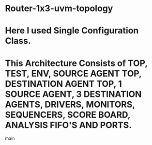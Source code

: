 # Router-1x3-uvm-topology
# Here I used Single Configuration Class.
# This Architecture Consists of TOP, TEST, ENV, SOURCE AGENT TOP, DESTINATION AGENT TOP, 1 SOURCE AGENT, 3 DESTINATION AGENTS, DRIVERS, MONITORS, SEQUENCERS, SCORE BOARD, ANALYSIS FIFO'S AND PORTS.
main
